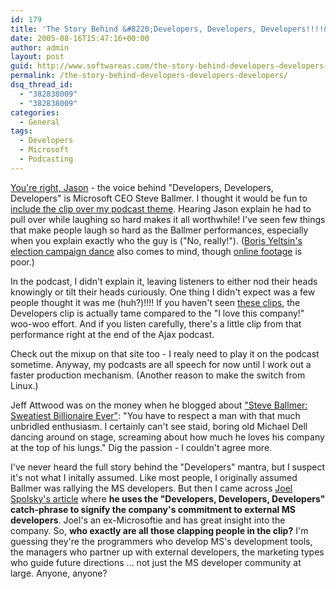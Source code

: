 ```yaml
---
id: 179
title: 'The Story Behind &#8220;Developers, Developers, Developers!!!!&#8221;'
date: 2005-08-16T15:47:16+00:00
author: admin
layout: post
guid: http://www.softwareas.com/the-story-behind-developers-developers-developers
permalink: /the-story-behind-developers-developers-developers/
dsq_thread_id:
  - "382838009"
  - "382838009"
categories:
  - General
tags:
  - Developers
  - Microsoft
  - Podcasting
---
```

[You're right, Jason](http://weblogs.asp.net/jasonsalas/archive/2005/08/15/422551.aspx) - the voice behind "Developers, Developers, Developers" is Microsoft CEO Steve Ballmer. I thought it would be fun to [include the clip over my  podcast theme](http://ajaxpatterns.org/ajax-podcast). Hearing Jason explain he had to pull over while laughing so hard makes it all worthwhile! I've seen few things that make people laugh so hard as the Ballmer performances, especially when you explain exactly who the guy is ("No, really!"). ([Boris Yeltsin's election campaign dance](http://members.aol.com/dinesb/pfranknet/boris.html) also comes to mind, though [online footage](http://us.cnn.com/EVENTS/1996/year.in.review/topten/yeltsin/yeltsin.index.html) is poor.)

In the podcast, I didn't explain it, leaving listeners to either nod their heads knowingly or tilt their heads curiously. One thing I didn't expect was a few people thought it was me (huh?)!!!! If you haven't seen [these clips](http://www.ntk.net/ballmer/mirrors.html), the Developers clip is actually tame compared to the "I love this company!" woo-woo effort. And if you listen carefully, there's a little clip from that performance right at the end of the Ajax podcast.

Check out the mixup on that site too - I realy need to play it on the podcast sometime. Anyway, my podcasts are all speech for now until I work out a faster production mechanism. (Another reason to make the switch from Linux.)

Jeff Attwood was on the money when he blogged about ["Steve Ballmer: Sweatiest Billionaire Ever"](http://www.codinghorror.com/blog/archives/000350.html): "You have to respect a man with that much unbridled enthusiasm. I certainly can't see staid, boring old Michael Dell dancing around on stage, screaming about how much he loves his company at the top of his lungs." Dig the passion - I couldn't agree more.

I've never heard the full story behind the "Developers" mantra, but I suspect it's not what I initally assumed. Like most people, I originally assumed Ballmer was rallying the MS developers. But then I came across 
[Joel Spolsky's article](http://www.joelonsoftware.com/items/2003/10/17.html) where **he uses the "Developers, Developers, Developers" catch-phrase to signify the company's commitment to external MS developers**. Joel's an ex-Microsoftie and has great insight into the company. So, **who exactly are all those clapping people in the clip?** I'm guessing they're the programmers who develop MS's development tools, the managers who partner up with external developers, the marketing types who guide future directions ... not just the MS developer community at large. Anyone, anyone?